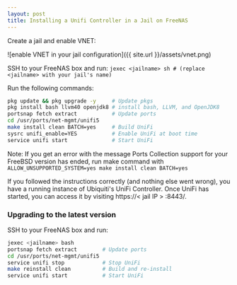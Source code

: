 ```yaml
---
layout: post
title: Installing a Unifi Controller in a Jail on FreeNAS
---
```



Create a jail and enable VNET:

![enable VNET in your jail configuration]({{ site.url }}/assets/vnet.png)

SSH to your FreeNAS box and run: ```jexec <jailname> sh # (replace <jailname> with your jail's name)```

Run the following commands:

```bash
pkg update && pkg upgrade -y     # Update pkgs
pkg install bash llvm40 openjdk8 # install bash, LLVM, and OpenJDK8
portsnap fetch extract           # Update ports
cd /usr/ports/net-mgmt/unifi5
make install clean BATCH=yes     # Build UniFi
sysrc unifi_enable=YES           # Enable UniFi at boot time
service unifi start              # Start UniFi
```

Note: If you get an error with the message Ports Collection support for your FreeBSD version has ended, run make command with ```ALLOW_UNSUPPORTED_SYSTEM=yes make install clean BATCH=yes```

If you followed the instructions correctly (and nothing else went wrong), you have a running instance of Ubiquiti's UniFi Controller. Once UniFi has started, you can access it by visiting https://< jail IP > :8443/.


### Upgrading to the latest version

SSH to your FreeNAS box and run:

```bash
jexec <jailname> bash
portsnap fetch extract        # Update ports
cd /usr/ports/net-mgmt/unifi5
service unifi stop            # Stop UniFi
make reinstall clean          # Build and re-install
service unifi start           # Start UniFi
```
